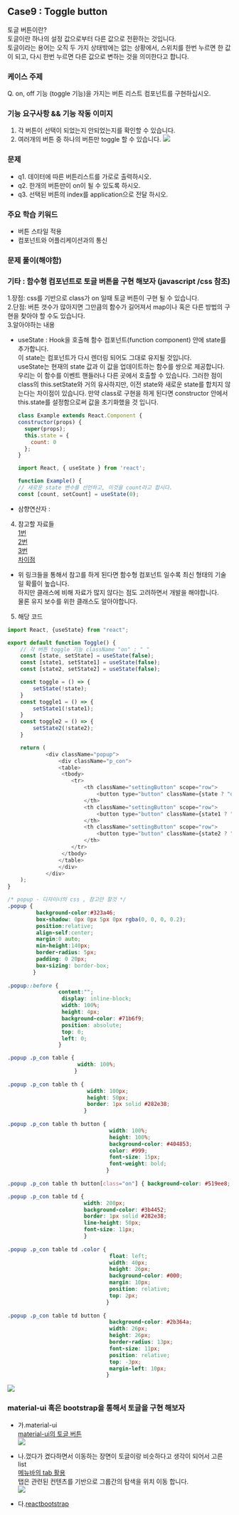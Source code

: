 ## Case9 : Toggle button
토글 버튼이란?  
토글이란 하나의 설정 값으로부터 다른 값으로 전환하는 것입니다.   
토글이라는 용어는 오직 두 가지 상태밖에는 없는 상황에서, 스위치를 한번 누르면 한 값이 되고, 다시 한번 누르면 다른 값으로 변하는 것을 의미한다고 합니다.

### 케이스 주제
Q. on, off 기능 (toggle 기능)을 가지는 버튼 리스트 컴포넌트를 구현하십시오.

### 기능 요구사항 && 기능 작동 이미지
1. 각 버튼이 선택이 되었는지 안되었는지를 확인할 수 있습니다.
2. 여러개의 버튼 중 하나의 버튼만 toggle 할 수 있습니다.
<a href='https://ifh.cc/v-BAR62p' target='_blank'><img src='https://ifh.cc/g/BAR62p.png' border='0'></a>

### 문제
- q1. 데이터에 따른 버튼리스트를 가로로 출력하시오.
- q2. 한개의 버튼만이 on이 될 수 있도록 하시오.
- q3. 선택된 버튼의 index를 application으로 전달 하시오.

### 주요 학습 키워드
- 버튼 스타일 적용
- 컴포넌트와 어플리케이션과의 통신

### 문제 풀이(해야함)

### 기타 : 함수형 컴포넌트로 토글 버튼을 구현 해보자 (javascript /css 참조)
1.장점: css를 기반으로 class가 on 일때 토글 버튼이 구현 될 수 있습니다.  
2.단점: 버튼 갯수가 많아지면 그만큼의 함수가 길어져서 map이나 혹은 다른 방법의 구현을 찾아야 할 수도 있습니다.  
3.알아야하는 내용
- useState : Hook을 호출해 함수 컴포넌트(function component) 안에 state를 추가합니다.  
  이 state는 컴포넌트가 다시 렌더링 되어도 그대로 유지될 것입니다.   
  useState는 현재의 state 값과 이 값을 업데이트하는 함수를 쌍으로 제공합니다.   
  우리는 이 함수를 이벤트 핸들러나 다른 곳에서 호출할 수 있습니다. 
  그러한 점이 class의 this.setState와 거의 유사하지만, 이전 state와 새로운 state를 합치지 않는다는 차이점이 있습니다.
  만약 class로 구현을 하게 된다면 constructor 안에서 this.state를 설정함으로써 값을 초기화했을 것 입니다.
  ```javascript
  class Example extends React.Component {
  constructor(props) {
    super(props);
    this.state = {
      count: 0
    };
  }
  ```
  ```javascript
  import React, { useState } from 'react';

  function Example() {
  // 새로운 state 변수를 선언하고, 이것을 count라고 합시다.
  const [count, setCount] = useState(0);
  ```
  
- 삼향연산자 :

4. 참고할 자료들  
<a href="https://react.vlpt.us/basic/07-useState.html">1번</a>  
<a href="https://ko.reactjs.org/docs/hooks-state.html">2번</a>  
<a href="https://ko.reactjs.org/docs/hooks-state.html">3번</a>  
<a href="https://velog.io/@sdc337dc/0.%ED%81%B4%EB%9E%98%EC%8A%A4%ED%98%95-%EC%BB%B4%ED%8F%AC%EB%84%8C%ED%8A%B8">차이점</a>  
- 위 링크들을 통해서 참고를 하게 된다면 함수형 컴포넌트 일수록 최신 형태의 기술일 확률이 높습니다.   
  하지만 클래스에 비해 자료가 많지 않다는 점도 고려하면서 개발을 해야합니다.  
  물론 유지 보수를 위한 클래스도 알아야합니다.
  
5. 해당 코드
```javascript
import React, {useState} from "react";

export default function Toggle() {
    // 각 버튼 toggle 기능 className "on" : " "
    const [state, setState] = useState(false);
    const [state1, setState1] = useState(false);
    const [state2, setState2] = useState(false);

    const toggle = () => {
        setState(!state);
    }
    const toggle1 = () => {
        setState1(!state1);
    }
    const toggle2 = () => {
        setState2(!state2);
    }

    return (
            <div className="popup">
                <div className="p_con">
                <table>
                 <tbody>
                    <tr>
                        <th className="settingButton" scope="row">
                            <button type="button" className={state ? "on" : ""} onClick={toggle}>Bold</button>
                        </th>
                        <th className="settingButton" scope="row">
                            <button type="button" className={state1 ? "on" : " "} onClick={toggle1}>ltalic</button>
                        </th>
                        <th className="settingButton" scope="row">
                            <button type="button" className={state2 ? "on" : " "} onClick={toggle2}>Underline</button>
                        </th>
                    </tr>
                 </tbody>
                </table>
                </div>
            </div>
    );
}
```

```css
/* popup - 디자이너의 css , 참고만 할것 */
.popup { 
         background-color:#323a46; 
         box-shadow: 0px 0px 5px 0px rgba(0, 0, 0, 0.2); 
         position:relative; 
         align-self:center; 
         margin:0 auto;  
         min-height:140px; 
         border-radius: 5px; 
         padding: 0 20px; 
         box-sizing: border-box; 
        }
         
.popup::before { 
                content:""; 
                 display: inline-block; 
                 width: 100%; 
                 height: 4px; 
                 background-color: #71b6f9; 
                 position: absolute; 
                 top: 0; 
                 left: 0;
                }

.popup .p_con table { 
                      width: 100%; 
                     }
                     
.popup .p_con table th { 
                         width: 100px; 
                         height: 50px;  
                         border: 1px solid #282e38;  
                        }
                        
.popup .p_con table th button { 
                                width: 100%; 
                                height: 100%; 
                                background-color: #404853; 
                                color: #999; 
                                font-size: 15px; 
                                font-weight: bold; 
                               }
                               
.popup .p_con table th button[class="on"] { background-color: #519ee8; color: #fff; text-decoration: underline; }

.popup .p_con table td { 
                        width: 200px; 
                        background-color: #3b4452; 
                        border: 1px solid #282e38; 
                        line-height: 50px; 
                        font-size: 11px;   
                        }
                        
.popup .p_con table td .color { 
                                float: left; 
                                width: 40px; 
                                height: 26px; 
                                background-color: #000; 
                                margin: 10px; 
                                position: relative; 
                                top: 2px; 
                               }
                               
.popup .p_con table td button { 
                                background-color: #2b364a; 
                                width: 26px; 
                                height: 26px; 
                                border-radius: 13px; 
                                font-size: 11px;  
                                position: relative; 
                                top: -3px;
                                margin-left: 10px; 
                               }

```

<a href='https://ifh.cc/v-UuRyqc' target='_blank'><img src='https://ifh.cc/g/UuRyqc.gif' border='0'></a>

### material-ui 혹은 bootstrap을 통해서 토글을 구현 해보자
- 가.material-ui  
<a href="https://material-ui.com/components/toggle-button/">material-ui의 토글 버튼</a>  
<a href='https://ifh.cc/v-fIzpyD' target='_blank'><img src='https://ifh.cc/g/fIzpyD.png' border='0'></a>  

- 나.껐다가 켰다하면서 이동하는 장면이 토글이랑 비슷하다고 생각이 되어서 고른 list   
<a href="https://material-ui.com/components/tabs/">메뉴바의 tab 활용</a>    
탭은 관련된 컨텐츠를 기반으로 그룹간의 탐색을 위치 이동 합니다.  
<a href='https://ifh.cc/v-zhtMIo' target='_blank'><img src='https://ifh.cc/g/zhtMIo.png' border='0'></a> 

- 다.<a href="https://react-bootstrap.netlify.app/components/buttons/#toggle-button-props">reactbootstrap</a>  
